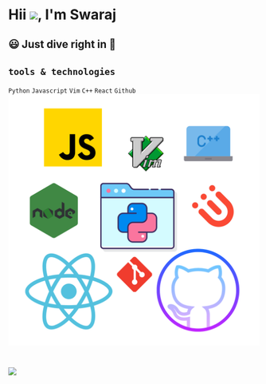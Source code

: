 # Hii <img src="https://github.com/TheDudeThatCode/TheDudeThatCode/blob/master/Assets/Hi.gif" width="29px">, I'm Swaraj
## 😃 Just dive right in 🙌
## `tools & technologies`
`Python` `Javascript` `Vim` `C++` `React` `Github`
![tools&technologies](https://github.com/swarajspatil158/swarajspatil158/blob/main/space-monsters%20(1).png?raw=true)
<!-- ![tools&technologies](https://github.com/swarajspatil158/swarajspatil158/blob/main/space-monsters%20(1).gif?raw=true) -->

#
<img src="https://github-readme-stats.vercel.app/api?username=swarajspatil158&&show_icons=true&title_color=2aa198&icon_color=cb4b16&text_color=eee8d5&bg_color=073642">
